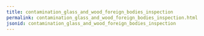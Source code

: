 ```yaml
---
title: contamination_glass_and_wood_foreign_bodies_inspection
permalink: contamination_glass_and_wood_foreign_bodies_inspection.html
jsonid: contamination_glass_and_wood_foreign_bodies_inspection
---
```

